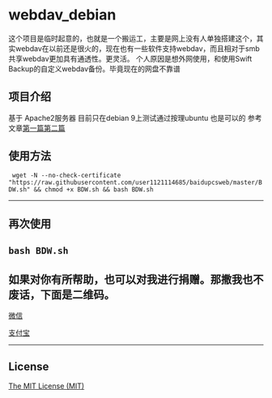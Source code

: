 # webdav_debian
这个项目是临时起意的，也就是一个搬运工，主要是网上没有人单独搭建这个，其实webdav在以前还是很火的，现在也有一些软件支持webdav，而且相对于smb共享webdav更加具有通透性。更灵活。
个人原因是想外网使用，和使用Swift Backup的自定义webdav备份。毕竟现在的网盘不靠谱
## 项目介绍
基于 Apache2服务器
目前只在debian 9上测试通过按理ubuntu 也是可以的
参考文章[第一篇](https://www.ucloud.cn/yun/23845.html)[第二篇](https://linuxconfig.org/webdav-server-setup-on-ubuntu-linux)


## 使用方法
` wget -N --no-check-certificate "https://raw.githubusercontent.com/user1121114685/baidupcsweb/master/BDW.sh" && chmod +x BDW.sh && bash BDW.sh`

---
## 再次使用

`bash BDW.sh`
---
## 如果对你有所帮助，也可以对我进行捐赠。那撒我也不废话，下面是二维码。
[微信](https://gitee.com/shaoxia1991/Blog/raw/master/me/%E5%BE%AE%E4%BF%A1%E6%94%B6%E6%AC%BE.png)  

[支付宝](https://gitee.com/shaoxia1991/Blog/raw/master/me/%E6%94%AF%E4%BB%98%E5%AE%9D%E6%94%B6%E6%AC%BE.jpg)  

---

## License

[The MIT License (MIT)](https://raw.githubusercontent.com/user1121114685/google_to_wechat/master/LICENSE)